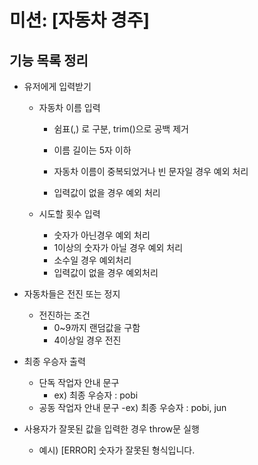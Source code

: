 # 미션: [자동차 경주]

## 기능 목록 정리

- 유저에게 입력받기

  - 자동차 이름 입력

    - 쉼표(,) 로 구분, trim()으로 공백 제거

    - 이름 길이는 5자 이하
    - 자동차 이름이 중복되었거나 빈 문자일 경우 예외 처리
    - 입력값이 없을 경우 예외 처리

  - 시도할 횟수 입력
    - 숫자가 아닌경우 예외 처리
    - 1이상의 숫자가 아닐 경우 예외 처리
    - 소수일 경우 예외처리
    - 입력값이 없을 경우 예외처리

- 자동차들은 전진 또는 정지

  - 전진하는 조건
    - 0~9까지 랜덤값을 구함
    - 4이상일 경우 전진

- 최종 우승자 출력

  - 단독 작업자 안내 문구
    - ex) 최종 우승자 : pobi
  - 공동 작업자 안내 문구
    -ex) 최종 우승자 : pobi, jun

- 사용자가 잘못된 값을 입력한 경우 throw문 실행
  - 예시) [ERROR] 숫자가 잘못된 형식입니다.
